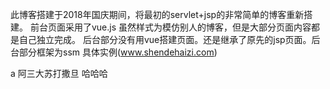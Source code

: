 此博客搭建于2018年国庆期间，将最初的servlet+jsp的非常简单的博客重新搭建。
前台页面采用了vue.js 虽然样式为模仿别人的博客，但是大部分页面内容都是自己独立完成。
后台部分没有用vue搭建页面。还是继承了原先的jsp页面。后台部分框架为ssm
具体实例(www.shendehaizi.com)

a
阿三大苏打撒旦
哈哈哈
